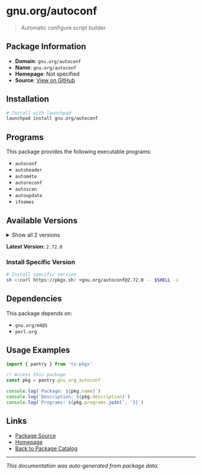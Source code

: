 # gnu.org/autoconf

> Automatic configure script builder

## Package Information

- **Domain**: `gnu.org/autoconf`
- **Name**: `gnu.org/autoconf`
- **Homepage**: Not specified
- **Source**: [View on GitHub](https://github.com/pkgxdev/pantry/tree/main/projects/gnu.org/autoconf/package.yml)

## Installation

```bash
# Install with launchpad
launchpad install gnu.org/autoconf
```

## Programs

This package provides the following executable programs:

- `autoconf`
- `autoheader`
- `autom4te`
- `autoreconf`
- `autoscan`
- `autoupdate`
- `ifnames`

## Available Versions

<details>
<summary>Show all 2 versions</summary>

- `2.72.0`, `2.71.0`

</details>

**Latest Version**: `2.72.0`

### Install Specific Version

```bash
# Install specific version
sh <(curl https://pkgx.sh) +gnu.org/autoconf@2.72.0 -- $SHELL -i
```

## Dependencies

This package depends on:

- `gnu.org/m4@1`
- `perl.org`

## Usage Examples

```typescript
import { pantry } from 'ts-pkgx'

// Access this package
const pkg = pantry.gnu_org_autoconf

console.log(`Package: ${pkg.name}`)
console.log(`Description: ${pkg.description}`)
console.log(`Programs: ${pkg.programs.join(', ')}`)
```

## Links

- [Package Source](https://github.com/pkgxdev/pantry/tree/main/projects/gnu.org/autoconf/package.yml)
- [Homepage](#)
- [Back to Package Catalog](../package-catalog.md)

---

*This documentation was auto-generated from package data.*
